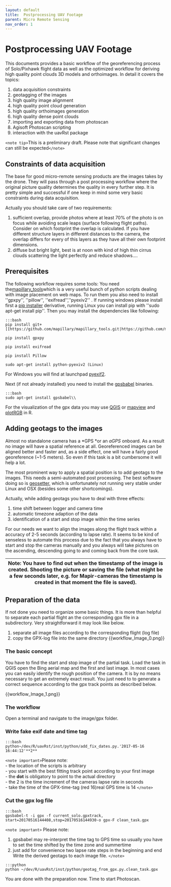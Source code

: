 ```yaml
---
layout: default
title:  Postprocessing UAV Footage
parent: Micro Remote Sensing
nav_order: 1
---
```

# Postprocessing UAV Footage

This documents provides a basic workflow of the georeferencing process of Solo/Pixhawk flight data as well as the optimized workflow for deriving high quality point clouds 3D models and orthoimages. In detail it covers the topics:

 1.  data acquisition constraints 
 2.  geotagging of the images
 3.  high quality image alignment 
 4.  high quality point cloud generation
 5.  high quality orthoimages generation
 6.  high quality dense point clouds  
 7.  importing and exporting data from photoscan 
 8.  Agisoft Photoscan scripting
 9.  interaction with the uavRst package

`<note tip>`This is a preliminary draft. Please note that significant changes can still be expected`</note>` 


## Constraints of data acquisition


The base for good micro-remote sensing products are the images takes by the drone. They will pass through a post processing workflow where the original picture quality determines the quality in every further step. It is pretty simple and successful if one keep in mind some very basic constraints during data acquisition.

Actually you should take care of two requirements:

 1.  sufficient overlap, provide photos where at least 70% of the photo is on focus while avoiding scale leaps (surface following flight paths). Consider on which footprint the overlap is calculated. If you have different structure layers in different distances to the camera, the overlap differs for every of this layers as they have all their own footprint dimensions.
 2.  diffuse but bright light, best is at noon with kind of high thin cirrus clouds scattering the light perfectly and reduce shadows....

## Prerequisites


The following workflow requires some tools: You need the[mapillary_tools](https///github.com/mapillary/mapillary_tools)which is a very useful bunch of python scripts dealing with image placement on web maps. To run them you also need to install ''gpxpy'', ''pillow'', ''exifread'',''pyexiv2'' . If running windows please install first a [pip installer](https///sites.google.com/site/pydatalog/python/pip-for-windows) derivative, running Linux you can install pip with ''sudo apt-get install pip''. Then you may install the dependencies like following:

	:::bash
	pip install git+[[https://github.com/mapillary/mapillary_tools.git|https://github.com/mapillary/mapillary_tools.git]]
	
	pip install gpxpy
	
	pip install exifread
	
	pip install Pillow
	
	sudo apt-get install python-pyexiv2 (Linux)
	

For Windows you will find at launchpad [ pyexif2](http://launchpad.net/pyexiv2/0.3.x/0.3.2/+download/pyexiv2-0.3.2-py27-amd64.exe).

Next (if not already installed) you need to install the [gpsbabel](https///www.gpsbabel.org/) binaries.

	:::bash
	sudo apt-get install gpsbabel\\ 


For the visualization of the gpx data you may use [QGIS](http://www.qgis.org/) or [mapview](https///cran.r-project.org/package=mapview) and [plotRGB](https///www.rdocumentation.org/packages/raster/versions/2.5-8/topics/plotRGB) in R. 

## Adding geotags to the images


Almost no standalone camera has a *GPS *or an *aGPS* onboard. As a result no image will have a spatial reference at all. Georeferenced images can be aligned better and faster and, as a side effect, one will have a fairly good georeference (~1-5 meters). So even if this task is a bit cumbersome it will help a lot. 

The most prominent way to apply a spatial position is to add  geotags to the images. This needs a semi-automated post processing. The best software doing so is [geosetter](http://www.geosetter.de/en/), which is unfortunately not running very stable under Linux and OSX (besides some other shortcomings). 

Actually, while adding geotags you have to deal with three  effects: 

 1.  time shift between logger and camera time
 2.  automatic timezone adaption of the data
 3.  identification of a start and stop image within the time series

For our needs we want to align the images along the flight track within a accuracy of 2-5 seconds (according to lapse rate). It seems to be kind of senseless to automate this process due to the fact that you always have to start and stop the cameras manually and you always will take pictures on the ascending, descending going to and coming back from the core task. 

 | Note: You have to find out when the timestamp of the image is created. Shooting the picture or  saving the file (what might be a few seconds later, e.g. for Mapir-cameras the timestamp is created in that moment the file is saved). | 
 | -------------------------------------------------------------------------------------------------------------------------------------------------------------------------------------------------------------------------------------- | 



## Preparation of the data


If not done you need to organize some basic things. It is more than helpful to separate each partial flight an the corresponding gpx file in a subdirectory. Very straightforward it may look like below. 

 1.  separate all image files according to the corresponding flight (log file)
 2.  copy the GPX-log file into the same directory
{{workflow_Image_0.png}}

### The basic concept


You have to find the start and stop image of the partial task. Load the task in QGIS open the Bing aerial map and the first and last image. In most cases you can easily identify the rough position of the camera. It is by no means necessary to get an extremely exact result. You just need to to generate a correct sequence according to  the gpx track points as described below.

{{workflow_Image_1.png}}

### The workflow


Open a terminal and navigate to the image/gpx folder.

### Write fake exif date and time tag

	:::bash
	python~/dev/R/uavRst/inst/python/add_fix_dates.py.'2017-05-16 16:44:12'**2**


`<note important>`Please note:  
     - the location of the scripts is arbitrary  
     - you start with the best fitting track point according to your first image  
     - the **dot** is obligatory to point to the actual directory   
     - the 2 is the time increment of the cameras lapse rate in seconds  
     - take the time of the GPX-time-tag (red 16)real GPS time is 14
`</note>`


### Cut the gpx log file

	:::bash
	gpsbabel-t -i gpx -f current_solo.gpxtrack, start=20170516144408,stop=20170516144930-o gpx-F clean_task.gpx


`<note important>`
Please note:
 1.  gpsbabel may re-interpret the time tag to GPS time so usually you have to set the time shifted by the time zone and summertime 
 2.  just add for convenience two lapse rate steps in the beginning and end Write the derived geotags to each image file.
`</note>`

	:::python
	python ~/dev/R/uavRst/inst/python/geotag_from_gpx.py.clean_task.gpx


You are done with the preparation now. Time to start Photoscan.

